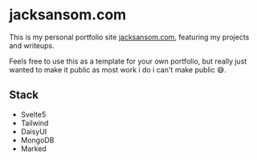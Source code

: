 # jacksansom.com
This is my personal portfolio site [jacksansom.com](https://jacksansom.com), featuring my projects and writeups.

Feels free to use this as a template for your own portfolio, but really just wanted to make it public as most work i do i can't make public 😅.

## Stack
- Svelte5
- Tailwind
- DaisyUI
- MongoDB
- Marked
